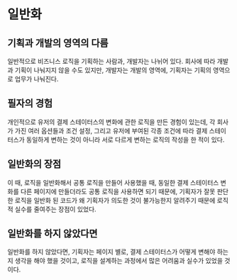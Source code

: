 # 일반화

## 기획과 개발의 영역의 다름

일반적으로 비즈니스 로직을 기획하는 사람과, 개발자는 나뉘어 있다. 회사에 따라 개발과 기획이 나눠지지 않을 수도 있지만, 개발자는 개발의 영역에, 기획자는 기획의 영역으로 업무가 나눠진다.

## 필자의 경험

개인적으로 유저의 결제 스테이터스의 변화에 관한 로직을 만든 경험이 있는데, 각 회사가 가진 여러 옵션들과 조건 설정, 그리고 유저에 부여된 각종 조건에 따라 결제 스테이터스가 동일하게 변하는 것이 아니라 서로 다르게 변하는 로직의 작성을 한 적이 있다.

## 일반화의 장점

이 때, 로직을 일반화해서 공통 로직을 만들어 사용했을 때, 동일한 결제 스테이터스 변화를 다른 페이지에 만들더라도 공통 로직을 사용하면 되기 때문에, 기획자가 잘못 판단한 로직을 일반화 된 코드가 왜 기획자가 의도한 것이 불가능한지 알려주기 때문에 로직적 실수를 줄여주는 장점이 있었다.

## 일반화를 하지 않았다면

일반화를 하지 않았다면, 기획자는 페이지 별로, 결제 스테이터스가 어떻게 변해야 하는지 생각을 해야 했을 것이고, 로직을 설계하는 과정에서 많은 어려움과 실수가 있었을 것이다.
